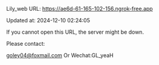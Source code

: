 Lily_web URL: https://ae6d-61-165-102-156.ngrok-free.app

Updated at: 2024-12-10 02:24:05

If you cannot open this URL, the server might be down.

Please contact: 

goley04@foxmail.com Or Wechat:GL_yeaH